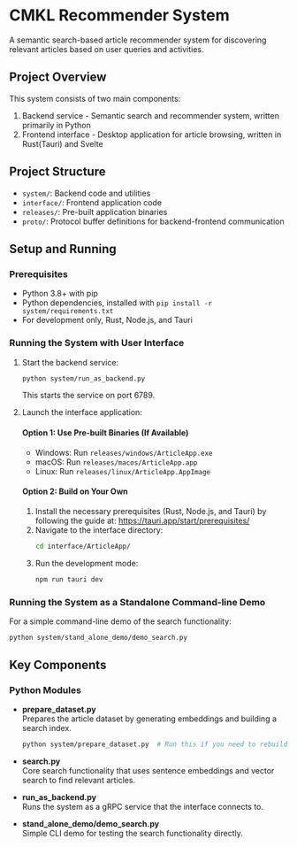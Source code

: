 # CMKL Recommender System

A semantic search-based article recommender system for discovering relevant articles based on user queries and activities.

## Project Overview

This system consists of two main components:

1. Backend service - Semantic search and recommender system, written primarily in Python
2. Frontend interface - Desktop application for article browsing, written in Rust(Tauri) and Svelte

## Project Structure

- `system/`: Backend code and utilities
- `interface/`: Frontend application code
- `releases/`: Pre-built application binaries
- `proto/`: Protocol buffer definitions for backend-frontend communication

## Setup and Running

### Prerequisites

- Python 3.8+ with pip
- Python dependencies, installed with `pip install -r system/requirements.txt`
- For development only, Rust, Node.js, and Tauri

### Running the System with User Interface

1. Start the backend service:

   ```bash
   python system/run_as_backend.py
   ```

   This starts the service on port 6789.

2. Launch the interface application:

   #### Option 1: Use Pre-built Binaries (If Available)

   - Windows: Run `releases/windows/ArticleApp.exe`
   - macOS: Run `releases/macos/ArticleApp.app`
   - Linux: Run `releases/linux/ArticleApp.AppImage`

   #### Option 2: Build on Your Own

   1. Install the necessary prerequisites (Rust, Node.js, and Tauri) by following the guide at: https://tauri.app/start/prerequisites/
   2. Navigate to the interface directory:
      ```bash
      cd interface/ArticleApp/
      ```
   3. Run the development mode:
      ```bash
      npm run tauri dev
      ```

### Running the System as a Standalone Command-line Demo

For a simple command-line demo of the search functionality:

```bash
python system/stand_alone_demo/demo_search.py
```

## Key Components

### Python Modules

- **prepare_dataset.py**  
  Prepares the article dataset by generating embeddings and building a search index.

  ```bash
  python system/prepare_dataset.py  # Run this if you need to rebuild the search index
  ```

- **search.py**  
  Core search functionality that uses sentence embeddings and vector search to find relevant articles.

- **run_as_backend.py**  
  Runs the system as a gRPC service that the interface connects to.

- **stand_alone_demo/demo_search.py**  
  Simple CLI demo for testing the search functionality directly.
